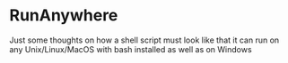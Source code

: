 # RunAnywhere
Just some thoughts on how a shell script must look like that it can run on any Unix/Linux/MacOS with bash installed as well as on Windows
